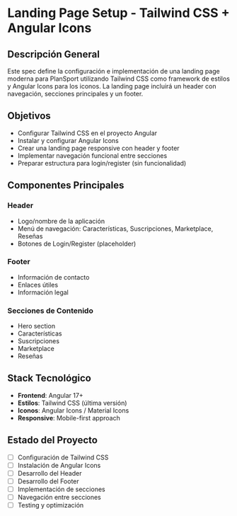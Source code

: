 # Landing Page Setup - Tailwind CSS + Angular Icons

## Descripción General

Este spec define la configuración e implementación de una landing page moderna para PlanSport utilizando Tailwind CSS como framework de estilos y Angular Icons para los iconos. La landing page incluirá un header con navegación, secciones principales y un footer.

## Objetivos

- Configurar Tailwind CSS en el proyecto Angular
- Instalar y configurar Angular Icons
- Crear una landing page responsive con header y footer
- Implementar navegación funcional entre secciones
- Preparar estructura para login/register (sin funcionalidad)

## Componentes Principales

### Header
- Logo/nombre de la aplicación
- Menú de navegación: Características, Suscripciones, Marketplace, Reseñas
- Botones de Login/Register (placeholder)

### Footer
- Información de contacto
- Enlaces útiles
- Información legal

### Secciones de Contenido
- Hero section
- Características
- Suscripciones
- Marketplace
- Reseñas

## Stack Tecnológico

- **Frontend**: Angular 17+
- **Estilos**: Tailwind CSS (última versión)
- **Iconos**: Angular Icons / Material Icons
- **Responsive**: Mobile-first approach

## Estado del Proyecto

- [ ] Configuración de Tailwind CSS
- [ ] Instalación de Angular Icons
- [ ] Desarrollo del Header
- [ ] Desarrollo del Footer
- [ ] Implementación de secciones
- [ ] Navegación entre secciones
- [ ] Testing y optimización